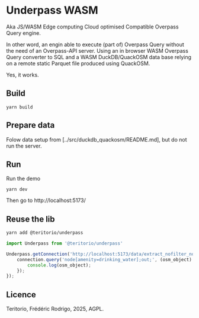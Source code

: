 # Underpass WASM

Aka JS/WASM Edge computing Cloud optimised Compatible Overpass Query engine.

In other word, an engin able to execute (part of) Overpass Query without the need of an Overpass-API server. Using an in browser WASM Overpass Query converter to SQL and a WASM DuckDB/QuackOSM data base relying on a remote static Parquet file produced using QuackOSM.

Yes, it works.

## Build

```
yarn build
```

## Prepare data

Folow data setup from [../src/duckdb_quackosm/README.md], but do not run the server.

## Run

Run the demo
```
yarn dev
```

Then go to http://localhost:5173/

## Reuse the lib

```bash
yarn add @teritorio/underpass
```

```ts
import Underpass from '@teritorio/underpass'

Underpass.getConnection('http://localhost:5173/data/extract_nofilter_noclip_compact.parquet', (connection: Underpass.Connection) => {
    connection.query('node[amenity=drinking_water];out;', (osm_object) => {
        console.log(osm_object);
    });
});
```

## Licence

Teritorio, Frédéric Rodrigo, 2025, AGPL.
